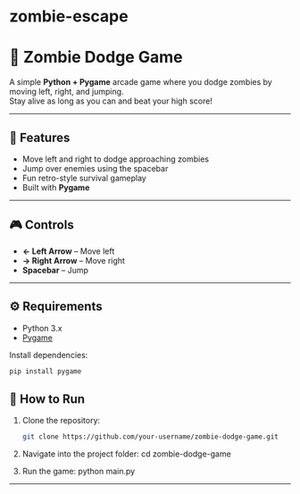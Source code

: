 # zombie-escape

# 🧟 Zombie Dodge Game

A simple **Python + Pygame** arcade game where you dodge zombies by moving left, right, and jumping.  
Stay alive as long as you can and beat your high score!

---

## 📌 Features
- Move left and right to dodge approaching zombies  
- Jump over enemies using the spacebar  
- Fun retro-style survival gameplay  
- Built with **Pygame**

---

## 🎮 Controls
- **← Left Arrow** – Move left  
- **→ Right Arrow** – Move right  
- **Spacebar** – Jump  

---

## ⚙️ Requirements
- Python 3.x  
- [Pygame](https://www.pygame.org/)  

Install dependencies:
```bash
pip install pygame
```

## 🚀 How to Run

1. Clone the repository:
   ```bash
   git clone https://github.com/your-username/zombie-dodge-game.git
   ```
2. Navigate into the project folder:
  cd zombie-dodge-game 

3. Run the game:
  python main.py

---

